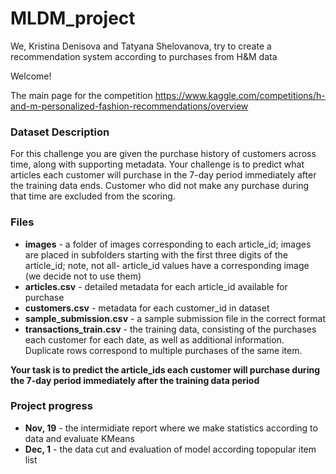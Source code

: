 # MLDM_project

We, Kristina Denisova and Tatyana Shelovanova, try to create a recommendation system according to purchases from H&M data

Welcome!

The main page for the competition https://www.kaggle.com/competitions/h-and-m-personalized-fashion-recommendations/overview

### Dataset Description
For this challenge you are given the purchase history of customers across time, along with supporting metadata. Your challenge is to predict what articles each customer will purchase in the 7-day period immediately after the training data ends. Customer who did not make any purchase during that time are excluded from the scoring.

### Files

- **images** - a folder of images corresponding to each article_id; images are placed in subfolders starting with the first three digits of the article_id; note, not all- article_id values have a corresponding image (we decide not to use them)
- **articles.csv** - detailed metadata for each article_id available for purchase
- **customers.csv** - metadata for each customer_id in dataset
- **sample_submission.csv** - a sample submission file in the correct format
- **transactions_train.csv** - the training data, consisting of the purchases each customer for each date, as well as additional information. Duplicate rows correspond to multiple purchases of the same item. 

**Your task is to predict the article_ids each customer will purchase during the 7-day period immediately after the training data period**

### Project progress

- **Nov, 19** - the intermidiate report where we make statistics according to data and evaluate KMeans
- **Dec, 1** - the data cut and evaluation of model according topopular item list

